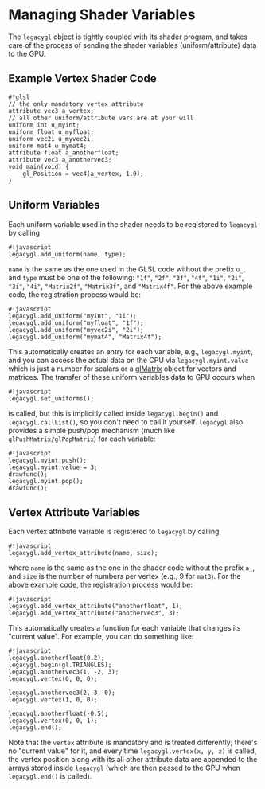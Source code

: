 # Managing Shader Variables #

The `legacygl` object is tightly coupled with its shader program, and takes care of the process of sending the shader variables (uniform/attribute) data to the GPU.

## Example Vertex Shader Code ##
```
#!glsl
// the only mandatory vertex attribute
attribute vec3 a_vertex;
// all other uniform/attribute vars are at your will
uniform int u_myint;
uniform float u_myfloat;
uniform vec2i u_myvec2i;
uniform mat4 u_mymat4;
attribute float a_anotherfloat;
attribute vec3 a_anothervec3;
void main(void) {
    gl_Position = vec4(a_vertex, 1.0);
}
```

## Uniform Variables ##

Each uniform variable used in the shader needs to be registered to `legacygl` by calling
```
#!javascript
legacygl.add_uniform(name, type);
```

`name` is the same as the one used in the GLSL code without the prefix `u_`, and `type` must be one of the following: `"1f"`, `"2f"`, `"3f"`, `"4f"`, `"1i"`, `"2i"`, `"3i"`, `"4i"`, `"Matrix2f"`, `"Matrix3f"`, and `"Matrix4f"`. For the above example code, the registration process would be:
```
#!javascript
legacygl.add_uniform("myint", "1i");
legacygl.add_uniform("myfloat", "1f");
legacygl.add_uniform("myvec2i", "2i");
legacygl.add_uniform("mymat4", "Matrix4f");
```

This automatically creates an entry for each variable, e.g., `legacygl.myint`, and you can access the actual data on the CPU via `legacygl.myint.value` which is just a number for scalars or a [glMatrix](http://glmatrix.net) object for vectors and matrices.
The transfer of these uniform variables data to GPU occurs when
```
#!javascript
legacygl.set_uniforms();
```
is called, but this is implicitly called inside `legacygl.begin()` and `legacygl.callList()`, so you don't need to call it yourself. `legacygl` also provides a simple push/pop mechanism (much like `glPushMatrix/glPopMatrix`) for each variable:
```
#!javascript
legacygl.myint.push();
legacygl.myint.value = 3;
drawfunc();
legacygl.myint.pop();
drawfunc();
```

## Vertex Attribute Variables ##

Each vertex attribute variable is registered to `legacygl` by calling
```
#!javascript
legacygl.add_vertex_attribute(name, size);
```
where `name` is the same as the one in the shader code without the prefix `a_`, and `size` is the number of numbers per vertex (e.g., 9 for `mat3`). For the above example code, the registration process would be:
```
#!javascript
legacygl.add_vertex_attribute("anotherfloat", 1);
legacygl.add_vertex_attribute("anothervec3", 3);
```
This automatically creates a function for each variable that changes its "current value". For example, you can do something like:
```
#!javascript
legacygl.anotherfloat(0.2);
legacygl.begin(gl.TRIANGLES);
legacygl.anothervec3(1, -2, 3);
legacygl.vertex(0, 0, 0);

legacygl.anothervec3(2, 3, 0);
legacygl.vertex(1, 0, 0);

legacygl.anotherfloat(-0.5);
legacygl.vertex(0, 0, 1);
legacygl.end();
```
Note that the `vertex` attribute is mandatory and is treated differently; there's no "current value" for it, and every time `legacygl.vertex(x, y, z)` is called, the vertex position along with its all other attribute data are appended to the arrays stored inside `legacygl` (which are then passed to the GPU when `legacygl.end()` is called).
